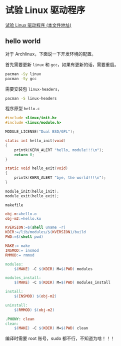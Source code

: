 # 试验 Linux 驱动程序

[试验 Linux 驱动程序 (本文件地址)](https://github.com/StevenBaby/learning-module)

## hello world

对于 Archlinux，下面说一下开发环境的配置。

首先需要更新 `linux` 和 `gcc`，如果有更新的话，需要重启。

```sh
pacman -Sy linux
pacman -Sy gcc
```

 需要安装包 `linux-headers`，

```sh
pacman -S linux-headers
```

程序原型 `hello.c`

```c
#include <linux/init.h>
#include <linux/module.h>

MODULE_LICENSE("Dual BSD/GPL");

static int hello_init(void)
{
    printk(KERN_ALERT "hello, module!!!\n");
    return 0;
}

static void hello_exit(void)
{
    printk(KERN_ALERT "bye, the world!!!\n");
}

module_init(hello_init);
module_exit(hello_exit);
```

`makefile`

```makefile
obj-m:=hello.o
obj-m2:=hello.ko

KVERSION:=$(shell uname -r)
KDIR:=/lib/modules/$(KVERSION)/build
PWD:=$(shell pwd)

MAKE:= make
INSMOD:= insmod
RMMOD:= rmmod

modules:
	$(MAKE) -C $(KDIR) M=$(PWD) modules

modules_install:
	$(MAKE) -C $(KDIR) M=$(PWD) modules_install

install:
	$(INSMOD) $(obj-m2)

uninstall:
	$(RMMOD) $(obj-m2)

.PHONY: clean
clean:
	$(MAKE) -C $(KDIR) M=$(PWD) clean
```

编译时需要 root 账号，sudo 都不行，不知道为啥！！！


